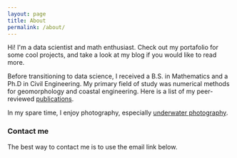 ```yaml
---
layout: page
title: About
permalink: /about/
---
```


Hi! I'm a data scientist and math enthusiast. Check out my portafolio for some cool projects, and take a look at my blog if you would like to read more.

Before transitioning to data science, I received a B.S. in Mathematics and a Ph.D in Civil Engineering. My primary field of study was numerical methods for geomorphology and coastal engineering. Here is a list of my peer-reviewed [publications](https://scholar.google.com/citations?user=N08QGhsAAAAJ&hl=en).

In my spare time, I enjoy photography, especially [underwater photography](https://www.sealoving.com).

### Contact me

The best way to contact me is to use the email link below.

